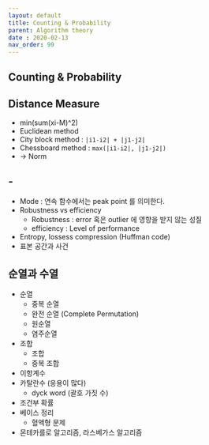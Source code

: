 ```yaml
---
layout: default
title: Counting & Probability
parent: Algorithm theory
date : 2020-02-13
nav_order: 99
---
```


## Counting & Probability

## Distance Measure

- min(sum(xi-M)^2)
- Euclidean method
- City block method : `|i1-i2| + |j1-j2|`
- Chessboard method : `max(|i1-i2|, |j1-j2|)`
- -> Norm

## -

- Mode : 연속 함수에서는 peak point 를 의미한다.
- Robustness vs efficiency
  - Robustness : error 혹은 outlier 에 영향을 받지 않는 성질
  - efficiency : Level of performance
- Entropy, lossess compression (Huffman code)
- 표본 공간과 사건

## 순열과 수열

- 순열
  - 중복 순열
  - 완전 순열 (Complete Permutation)
  - 원순열
  - 염주순열
- 조합
  - 조합
  - 중복 조합
- 이항계수
- 카탈란수 (응용이 많다)
  - dyck word (괄호 가짓 수)
- 조건부 확률
- 베이스 정리
  - 혈액형 문제
- 몬테카를로 알고리즘, 라스베가스 알고리즘
